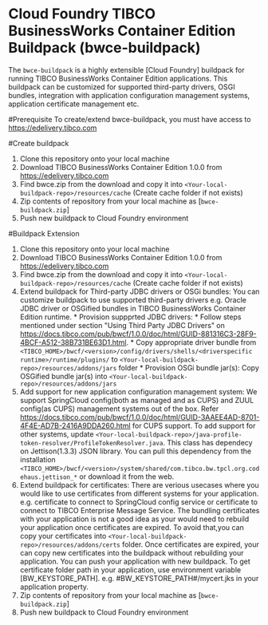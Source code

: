 # Cloud Foundry TIBCO BusinessWorks Container Edition Buildpack (bwce-buildpack)
The `bwce-buildpack` is a highly extensible [Cloud Foundry] buildpack for running TIBCO BusinessWorks Container Edition applications. This buildpack can be customized for supported third-party drivers, OSGI bundles, integration with application configuration management systems, application certificate management etc.
     
#Prerequisite
    To create/extend bwce-buildpack, you must have access to https://edelivery.tibco.com
    
#Create buildpack
   1. Clone this repository onto your local machine
   2. Download TIBCO BusinessWorks Container Edition 1.0.0 from https://edelivery.tibco.com
   3. Find bwce.zip from the download and copy it into `<Your-local-buildpack-repo>/resources/cache` (Create cache folder if not exists)
   4. Zip contents of repository from your local machine as [`bwce-buildpack.zip`]
   5. Push new buildpack to Cloud Foundry environment

#Buildpack Extension
   1. Clone this repository onto your local machine
   2. Download TIBCO BusinessWorks Container Edition 1.0.0 from https://edelivery.tibco.com
   3. Find bwce.zip from the download and copy it into `<Your-local-buildpack-repo>/resources/cache` (Create cache folder if not exists)
   4. Extend buildpack for Third-party JDBC drivers or OSGi bundles: You can customize buildpack to use supported third-party drivers e.g. Oracle JDBC driver or OSGified bundles in TIBCO BusinessWorks Container Edition runtime.
     * Provision suppprted JDBC drivers: 
          * Follow steps mentioned under section "Using Third Party JDBC Drivers" on https://docs.tibco.com/pub/bwcf/1.0.0/doc/html/GUID-881316C3-28F9-4BCF-A512-38B731BE63D1.html.
          * Copy appropriate driver bundle from `<TIBCO_HOME>/bwcf/<version>/config/drivers/shells/<driverspecific runtime>/runtime/plugins/` to  `<Your-local-buildpack-repo>/resources/addons/jars` folder
     * Provision OSGi bundle jar(s): Copy OSGified bundle jar(s) into `<Your-local-buildpack-repo>/resources/addons/jars`
   5. Add support for new application configuration management system: We support SpringCloud config(both as managed and as CUPS) and ZUUL config(as CUPS) management systems out of the box. Refer https://docs.tibco.com/pub/bwcf/1.0.0/doc/html/GUID-3AAEE4AD-8701-4F4E-AD7B-2416A9DDA260.html for CUPS support. To add support for other systems, update `<Your-local-buildpack-repo>/java-profile-token-resolver/ProfileTokenResolver.java`. This class has dependecy on Jettison(1.3.3) JSON library. You can pull this dependency from the installation `<TIBCO_HOME>/bwcf/<version>/system/shared/com.tibco.bw.tpcl.org.codehaus.jettison_*` or download it from the web.
   6. Extend buildpack for certificates: There are verious usecases where you would like to use certificates from different systems for your application. e.g. certificate to connect to SpringCloud config service or certificate to connect to TIBCO Enterprise Message Service. The bundling certificates with your application is not a good idea as your would need to rebuild your application once certificates are expired. To avoid that,you can copy your certificates into `<Your-local-buildpack-repo>/resources/addons/certs` folder. Once certificates are expired, your can copy new certificates into the buildpack without rebuilding your application. You can push your application with new buildpack. To get certificate folder path in your application, use environment variable [BW_KEYSTORE_PATH]. e.g. #BW_KEYSTORE_PATH#/mycert.jks in your application property.
   7. Zip contents of repository from your local machine as [`bwce-buildpack.zip`]
   8. Push new buildpack to Cloud Foundry environment

  
     
